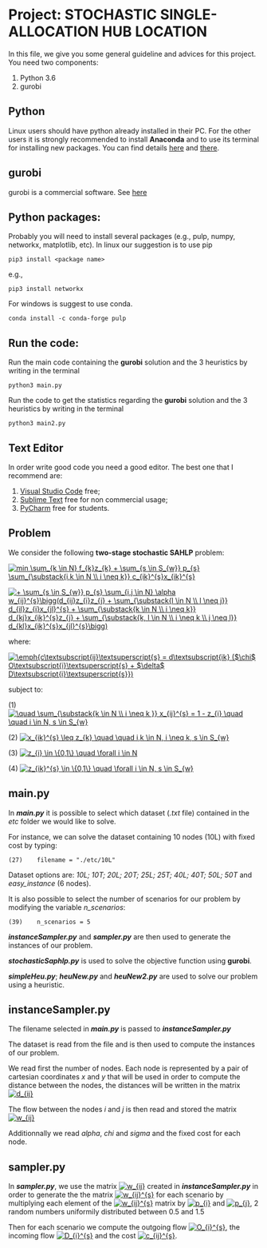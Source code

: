 # Project: STOCHASTIC SINGLE-ALLOCATION HUB LOCATION

In this file, we give you some general guideline and advices for this project. You need two components:

1. Python 3.6
1. gurobi

## Python

Linux users should have python already installed in their PC. For the other users it is strongly recommended to install **Anaconda** and to use its terminal for installing new packages. You can find details [here](https://www.anaconda.com/distribution/) and [there](https://www.anaconda.com/distribution/#download-section). 


## gurobi
gurobi is a commercial software. See [here](https://www.gurobi.com/)


## Python packages:
Probably you will need to install several packages (e.g., pulp, numpy, networkx, matplotlib, etc). In linux our suggestion is to use pip
~~~
pip3 install <package name>
~~~
e.g., 
~~~
pip3 install networkx
~~~
For windows is suggest to use conda.
~~~
conda install -c conda-forge pulp 
~~~


## Run the code:
Run the main code containing the **gurobi** solution and the 3 heuristics by writing in the terminal
```
python3 main.py
```

Run the code to get the statistics regarding the **gurobi** solution and the 3 heuristics by writing in the terminal
``` 
python3 main2.py
```


## Text Editor

In order write good code you need a good editor. The best one that I recommend are:

1. [Visual Studio Code](https://code.visualstudio.com/) free;
1. [Sublime Text](https://www.sublimetext.com/) free for non commercial usage;
1. [PyCharm](https://www.jetbrains.com/pycharm/) free for students.

## Problem

We consider the following **two-stage stochastic SAHLP** problem:

<a href="https://www.codecogs.com/eqnedit.php?latex=min&space;\sum_{k&space;\in&space;N}&space;f_{k}z_{k}&space;&plus;&space;\sum_{s&space;\in&space;S_{w}}&space;p_{s}&space;\sum_{\substack{i,k&space;\in&space;N&space;\\&space;i&space;\neq&space;k}}&space;c_{ik}^{s}x_{ik}^{s}" target="_blank"><img src="https://latex.codecogs.com/gif.latex?min&space;\sum_{k&space;\in&space;N}&space;f_{k}z_{k}&space;&plus;&space;\sum_{s&space;\in&space;S_{w}}&space;p_{s}&space;\sum_{\substack{i,k&space;\in&space;N&space;\\&space;i&space;\neq&space;k}}&space;c_{ik}^{s}x_{ik}^{s}" title="min \sum_{k \in N} f_{k}z_{k} + \sum_{s \in S_{w}} p_{s} \sum_{\substack{i,k \in N \\ i \neq k}} c_{ik}^{s}x_{ik}^{s}" /></a>

<a href="https://www.codecogs.com/eqnedit.php?latex=&plus;&space;\sum_{s&space;\in&space;S_{w}}&space;p_{s}&space;\sum_{i,j&space;\in&space;N}&space;\alpha&space;w_{ij}^{s}\bigg(d_{ij}z_{i}z_{j}&space;&plus;&space;\sum_{\substack{l&space;\in&space;N&space;\\&space;l&space;\neq&space;j}}&space;d_{il}z_{i}x_{jl}^{s}&space;&plus;&space;\sum_{\substack{k&space;\in&space;N&space;\\&space;i&space;\neq&space;k}}&space;d_{kj}x_{ik}^{s}z_{j}&space;&plus;&space;\sum_{\substack{k,&space;l&space;\in&space;N&space;\\&space;i&space;\neq&space;k&space;\\&space;j&space;\neq&space;l}}&space;d_{kl}x_{ik}^{s}x_{jl}^{s}\bigg)" target="_blank"><img src="https://latex.codecogs.com/gif.latex?&plus;&space;\sum_{s&space;\in&space;S_{w}}&space;p_{s}&space;\sum_{i,j&space;\in&space;N}&space;\alpha&space;w_{ij}^{s}\bigg(d_{ij}z_{i}z_{j}&space;&plus;&space;\sum_{\substack{l&space;\in&space;N&space;\\&space;l&space;\neq&space;j}}&space;d_{il}z_{i}x_{jl}^{s}&space;&plus;&space;\sum_{\substack{k&space;\in&space;N&space;\\&space;i&space;\neq&space;k}}&space;d_{kj}x_{ik}^{s}z_{j}&space;&plus;&space;\sum_{\substack{k,&space;l&space;\in&space;N&space;\\&space;i&space;\neq&space;k&space;\\&space;j&space;\neq&space;l}}&space;d_{kl}x_{ik}^{s}x_{jl}^{s}\bigg)" title="+ \sum_{s \in S_{w}} p_{s} \sum_{i,j \in N} \alpha w_{ij}^{s}\bigg(d_{ij}z_{i}z_{j} + \sum_{\substack{l \in N \\ l \neq j}} d_{il}z_{i}x_{jl}^{s} + \sum_{\substack{k \in N \\ i \neq k}} d_{kj}x_{ik}^{s}z_{j} + \sum_{\substack{k, l \in N \\ i \neq k \\ j \neq l}} d_{kl}x_{ik}^{s}x_{jl}^{s}\bigg)" /></a>



where: 

<a href="https://www.codecogs.com/eqnedit.php?latex=\emph{c\textsubscript{ij}\textsuperscript{s}&space;=&space;d\textsubscript{ik}&space;($\chi$&space;O\textsubscript{i}\textsuperscript{s}&space;&plus;&space;$\delta$&space;D\textsubscript{i}\textsuperscript{s}})" target="_blank"><img src="https://latex.codecogs.com/gif.latex?\emph{c\textsubscript{ij}\textsuperscript{s}&space;=&space;d\textsubscript{ik}&space;($\chi$&space;O\textsubscript{i}\textsuperscript{s}&space;&plus;&space;$\delta$&space;D\textsubscript{i}\textsuperscript{s}})" title="\emph{c\textsubscript{ij}\textsuperscript{s} = d\textsubscript{ik} ($\chi$ O\textsubscript{i}\textsuperscript{s} + $\delta$ D\textsubscript{i}\textsuperscript{s}})" /></a>




subject to:



(1)   <a href="https://www.codecogs.com/eqnedit.php?latex=\quad&space;\sum_{\substack{k&space;\in&space;N&space;\\&space;i&space;\neq&space;k&space;}}&space;x_{ij}^{s}&space;=&space;1&space;-&space;z_{i}&space;\quad&space;\quad&space;i&space;\in&space;N,&space;s&space;\in&space;S_{w}" target="_blank"><img src="https://latex.codecogs.com/gif.latex?\quad&space;\sum_{\substack{k&space;\in&space;N&space;\\&space;i&space;\neq&space;k&space;}}&space;x_{ij}^{s}&space;=&space;1&space;-&space;z_{i}&space;\quad&space;\quad&space;i&space;\in&space;N,&space;s&space;\in&space;S_{w}" title="\quad \sum_{\substack{k \in N \\ i \neq k }} x_{ij}^{s} = 1 - z_{i} \quad \quad i \in N, s \in S_{w}" /></a>


(2)   <a href="https://www.codecogs.com/eqnedit.php?latex=x_{ik}^{s}&space;\leq&space;z_{k}&space;\quad&space;\quad&space;i,k&space;\in&space;N,&space;i&space;\neq&space;k,&space;s&space;\in&space;S_{w}" target="_blank"><img src="https://latex.codecogs.com/gif.latex?x_{ik}^{s}&space;\leq&space;z_{k}&space;\quad&space;\quad&space;i,k&space;\in&space;N,&space;i&space;\neq&space;k,&space;s&space;\in&space;S_{w}" title="x_{ik}^{s} \leq z_{k} \quad \quad i,k \in N, i \neq k, s \in S_{w}" /></a>


(3)   <a href="https://www.codecogs.com/eqnedit.php?latex=z_{i}&space;\in&space;\{0,1\}&space;\quad&space;\forall&space;i&space;\in&space;N" target="_blank"><img src="https://latex.codecogs.com/gif.latex?z_{i}&space;\in&space;\{0,1\}&space;\quad&space;\forall&space;i&space;\in&space;N" title="z_{i} \in \{0,1\} \quad \forall i \in N" /></a>


(4)   <a href="https://www.codecogs.com/eqnedit.php?latex=z_{ik}^{s}&space;\in&space;\{0,1\}&space;\quad&space;\forall&space;i&space;\in&space;N,&space;s&space;\in&space;S_{w}" target="_blank"><img src="https://latex.codecogs.com/gif.latex?z_{ik}^{s}&space;\in&space;\{0,1\}&space;\quad&space;\forall&space;i&space;\in&space;N,&space;s&space;\in&space;S_{w}" title="z_{ik}^{s} \in \{0,1\} \quad \forall i \in N, s \in S_{w}" /></a>

## main.py

In _**main.py**_ it is possible to select which dataset (_.txt_ file) contained in the _etc_ folder we would like to solve.

For instance, we can solve the dataset containing 10 nodes (10L) with fixed cost by typing:
``` 
(27)    filename = "./etc/10L"
```

Dataset options are: _10L; 10T; 20L; 20T; 25L; 25T; 40L; 40T; 50L; 50T_ and _easy_instance_ (6 nodes).


It is also possible to select the number of scenarios for our problem by modifying the variable _n_scenarios_:
``` 
(39)    n_scenarios = 5
```

_**instanceSampler.py**_ and _**sampler.py**_ are then used to generate the instances of our problem.

_**stochasticSaphlp.py**_ is used to solve the objective function using **gurobi**.

_**simpleHeu.py**_; _**heuNew.py**_ and _**heuNew2.py**_  are used to solve our problem using a heuristic.


## instanceSampler.py

The filename selected in _**main.py**_ is passed to _**instanceSampler.py**_

The dataset is read from the file and is then used to compute the instances of our problem. 

We read first the number of nodes. Each node is represented by a pair of cartesian coordinates _x_ and _y_ that will be used in order to compute the distance between the nodes, 
the distances will be written in the matrix <a href="https://www.codecogs.com/eqnedit.php?latex=d_{ij}" target="_blank"><img src="https://latex.codecogs.com/gif.latex?d_{ij}" title="d_{ij}" /></a>

The flow between the nodes _i_ and _j_ is then read and stored the matrix <a href="https://www.codecogs.com/eqnedit.php?latex=w_{ij}" target="_blank"><img src="https://latex.codecogs.com/gif.latex?w_{ij}" title="w_{ij}" /></a>

Additionnally we read _alpha_, _chi_ and _sigma_ and the fixed cost for each node.

## sampler.py

In  _**sampler.py**_, we use the matrix <a href="https://www.codecogs.com/eqnedit.php?latex=w_{ij}" target="_blank"><img src="https://latex.codecogs.com/gif.latex?w_{ij}" title="w_{ij}" /></a> created in  _**instanceSampler.py**_ in order to generate the the matrix <a href="https://www.codecogs.com/eqnedit.php?latex=w_{ij}^{s}" target="_blank"><img src="https://latex.codecogs.com/gif.latex?w_{ij}^{s}" title="w_{ij}^{s}" /></a> for each scenario by multiplying each element of the <a href="https://www.codecogs.com/eqnedit.php?latex=w_{ij}^{s}" target="_blank"><img src="https://latex.codecogs.com/gif.latex?w_{ij}^{s}" title="w_{ij}^{s}" /></a> matrix by <a href="https://www.codecogs.com/eqnedit.php?latex=p_{i}" target="_blank"><img src="https://latex.codecogs.com/gif.latex?p_{i}" title="p_{i}" /></a> and <a href="https://www.codecogs.com/eqnedit.php?latex=p_{j}" target="_blank"><img src="https://latex.codecogs.com/gif.latex?p_{j}" title="p_{j}" /></a>, 2 random numbers uniformily distributed between 0.5 and 1.5

Then for each scenario we compute the outgoing flow <a href="https://www.codecogs.com/eqnedit.php?latex=O_{i}^{s}" target="_blank"><img src="https://latex.codecogs.com/gif.latex?O_{i}^{s}" title="O_{i}^{s}" /></a>, the incoming flow <a href="https://www.codecogs.com/eqnedit.php?latex=D_{i}^{s}" target="_blank"><img src="https://latex.codecogs.com/gif.latex?D_{i}^{s}" title="D_{i}^{s}" /></a> and the cost <a href="https://www.codecogs.com/eqnedit.php?latex=c_{ij}^{s}" target="_blank"><img src="https://latex.codecogs.com/gif.latex?c_{ij}^{s}" title="c_{ij}^{s}" /></a>.

